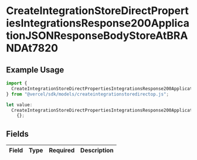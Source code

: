 # CreateIntegrationStoreDirectPropertiesIntegrationsResponse200ApplicationJSONResponseBodyStoreAtBRANDAt7820

## Example Usage

```typescript
import {
  CreateIntegrationStoreDirectPropertiesIntegrationsResponse200ApplicationJSONResponseBodyStoreAtBRANDAt7820,
} from "@vercel/sdk/models/createintegrationstoredirectop.js";

let value:
  CreateIntegrationStoreDirectPropertiesIntegrationsResponse200ApplicationJSONResponseBodyStoreAtBRANDAt7820 =
    {};
```

## Fields

| Field       | Type        | Required    | Description |
| ----------- | ----------- | ----------- | ----------- |
